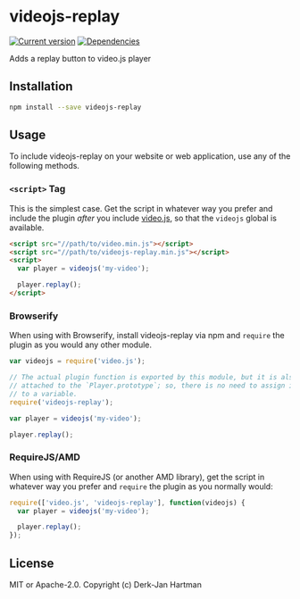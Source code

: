 # videojs-replay

[![Current version](https://img.shields.io/npm/v/videojs-replay.svg)](https://www.npmjs.com/package/videojs-replay) [![Dependencies](https://img.shields.io/versioneye/d/nodejs/videojs-replay.svg)](https://www.versioneye.com/nodejs/videojs-replay)

Adds a replay button to video.js player

## Installation

```sh
npm install --save videojs-replay
```

## Usage

To include videojs-replay on your website or web application, use any of the following methods.

### `<script>` Tag

This is the simplest case. Get the script in whatever way you prefer and include the plugin _after_ you include [video.js][videojs], so that the `videojs` global is available.

```html
<script src="//path/to/video.min.js"></script>
<script src="//path/to/videojs-replay.min.js"></script>
<script>
  var player = videojs('my-video');

  player.replay();
</script>
```

### Browserify

When using with Browserify, install videojs-replay via npm and `require` the plugin as you would any other module.

```js
var videojs = require('video.js');

// The actual plugin function is exported by this module, but it is also
// attached to the `Player.prototype`; so, there is no need to assign it
// to a variable.
require('videojs-replay');

var player = videojs('my-video');

player.replay();
```

### RequireJS/AMD

When using with RequireJS (or another AMD library), get the script in whatever way you prefer and `require` the plugin as you normally would:

```js
require(['video.js', 'videojs-replay'], function(videojs) {
  var player = videojs('my-video');

  player.replay();
});
```

## License

MIT or Apache-2.0. Copyright (c) Derk-Jan Hartman


[videojs]: http://videojs.com/
